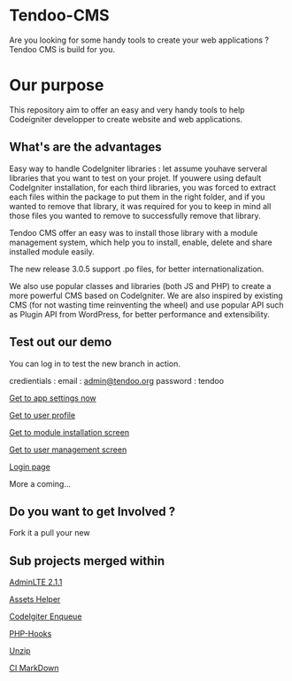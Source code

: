 Tendoo-CMS 
=========
Are you looking for some handy tools to create your web applications ? Tendoo CMS is build for you.

Our purpose
===========
This repository aim to offer an easy and very handy tools to help Codeigniter developper to create website and web applications.

What's are the advantages
-------------------------
Easy way to handle CodeIgniter libraries : let assume youhave serveral libraries that you want to test on your projet. If youwere using default CodeIgniter installation, for each third libraries, you was forced to extract each files within the package to put them in the right folder, and if you wanted to remove that library, it was required for you to keep in mind all those files you wanted to remove to successfully remove that library.

Tendoo CMS offer an easy was to install those library with a module management system, which help you to install, enable, delete and share installed module easily.

The new release 3.0.5 support .po files, for better internationalization.

We also use popular classes and libraries (both JS and PHP) to create a more powerful CMS based on CodeIgniter.
We are also inspired by existing CMS (for not wasting time reinventing the wheel) and use popular API such as Plugin API from WordPress, for better performance and extensibility.

Test out our demo
-------------------------------------

You can log in to test the new branch in action.

credientials : 
email : admin@tendoo.org
password : tendoo

[Get to app settings now](http://ci3.tendoo.org/index.php/dashboard/settings?source=github)

[Get to user profile](http://ci3.tendoo.org/index.php/dashboard/profile?source=github)

[Get to module installation screen](http://ci3.tendoo.org/index.php/dashboard/modules/install_zip?source=github)

[Get to user management screen](http://ci3.tendoo.org/index.php/dashboard/users?source=github)

[Login page](http://ci3.tendoo.org/index.php/sign-in)

More a coming...



Do you want to get Involved ?
-----------------------------
Fork it a pull your new 

Sub projects merged within
-------------------------

[AdminLTE 2.1.1](https://github.com/almasaeed2010/AdminLTE)

[Assets Helper](https://github.com/sekati/codeigniter-asset-helper)

[CodeIgiter Enqueue](https://github.com/zajohnson/CodeIgniter-enqueue)

[PHP-Hooks](https://github.com/bainternet/PHP-Hooks)

[Unzip](https://github.com/philsturgeon/codeigniter-unzip/blob/master/libraries/Unzip.php)

[CI MarkDown](https://github.com/jonlabelle/ci-markdown)
